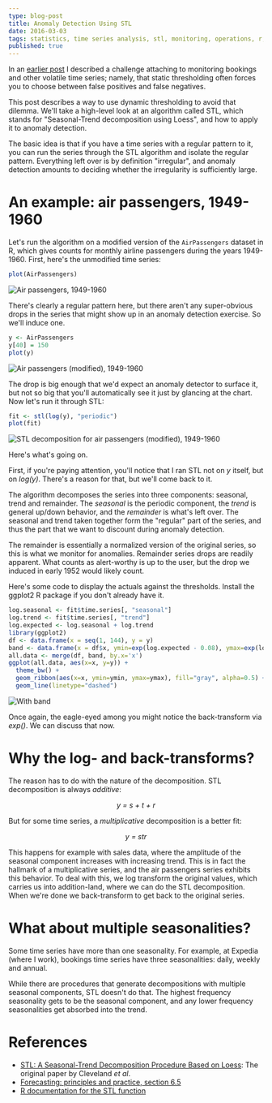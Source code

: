 ```yaml
---
type: blog-post
title: Anomaly Detection Using STL
date: 2016-03-03
tags: statistics, time series analysis, stl, monitoring, operations, r, math, algorithms
published: true
---
```

In an [earlier post](/2015/05/16/monitoring-bookings-and-the-law-of-large-numbers/) I described a challenge attaching to monitoring bookings and other volatile time series; namely, that static thresholding often forces you to choose between false positives and false negatives.

This post describes a way to use dynamic thresholding to avoid that dilemma. We'll take a high-level look at an algorithm called STL, which stands for "Seasonal-Trend decomposition using Loess", and how to apply it to anomaly detection.

The basic idea is that if you have a time series with a regular pattern to it, you can run the series through the STL algorithm and isolate the regular pattern. Everything left over is by definition "irregular", and anomaly detection amounts to deciding whether the irregularity is sufficiently large.

# An example: air passengers, 1949-1960

Let's run the algorithm on a modified version of the `AirPassengers` dataset in R, which gives counts for monthly airline passengers during the years 1949-1960. First, here's the unmodified time series:

~~~ R
plot(AirPassengers)
~~~

<img class="figure img-responsive" src="/images/posts/anomaly-detection-using-stl/air-passengers.png" alt="Air passengers, 1949-1960">

There's clearly a regular pattern here, but there aren't any super-obvious drops in the series that might show up in an anomaly detection exercise. So we'll induce one.

~~~ R
y <- AirPassengers
y[40] = 150
plot(y)
~~~

<img class="figure img-responsive" src="/images/posts/anomaly-detection-using-stl/air-passengers-modified.png" alt="Air passengers (modified), 1949-1960">

The drop is big enough that we'd expect an anomaly detector to surface it, but not so big that you'll automatically see it just by glancing at the chart. Now let's run it through STL:

~~~ R
fit <- stl(log(y), "periodic")
plot(fit)
~~~

<img class="figure img-responsive" src="/images/posts/anomaly-detection-using-stl/air-passengers-stl.png" alt="STL decomposition for air passengers (modified), 1949-1960">

Here's what's going on.

First, if you're paying attention, you'll notice that I ran STL not on _y_ itself, but on _log(y)_. There's a reason for that, but we'll come back to it.

The algorithm decomposes the series into three components: seasonal, trend and remainder. The _seasonal_ is the periodic component, the _trend_ is general up/down behavior, and the _remainder_ is what's left over. The seasonal and trend taken together form the "regular" part of the series, and thus the part that we want to discount during anomaly detection.

The remainder is essentially a normalized version of the original series, so this is what we monitor for anomalies. Remainder series drops are readily apparent. What counts as alert-worthy is up to the user, but the drop we induced in early 1952 would likely count.

Here's some code to display the actuals against the thresholds. Install the ggplot2 R package if you don't already have it.

~~~ R
log.seasonal <- fit$time.series[, "seasonal"]
log.trend <- fit$time.series[, "trend"]
log.expected <- log.seasonal + log.trend
library(ggplot2)
df <- data.frame(x = seq(1, 144), y = y)
band <- data.frame(x = df$x, ymin=exp(log.expected - 0.08), ymax=exp(log.expected + 0.08))
all.data <- merge(df, band, by.x='x')
ggplot(all.data, aes(x=x, y=y)) +
  theme_bw() +
  geom_ribbon(aes(x=x, ymin=ymin, ymax=ymax), fill="gray", alpha=0.5) +
  geom_line(linetype="dashed")
~~~

<img class="figure img-responsive" src="/images/posts/anomaly-detection-using-stl/with-band.png" alt="With band">

Once again, the eagle-eyed among you might notice the back-transform via _exp()_. We can discuss that now.

# Why the log- and back-transforms?

The reason has to do with the nature of the decomposition. STL decomposition is always _additive_:

<p style="text-align:center;font-style:italic">y = s + t + r</p>

But for some time series, a _multiplicative_ decomposition is a better fit:

<p style="text-align:center;font-style:italic">y = str</p>

This happens for example with sales data, where the amplitude of the seasonal component increases with increasing trend. This is in fact the hallmark of a multiplicative series, and the air passengers series exhibits this behavior. To deal with this, we log transform the original values, which carries us into addition-land, where we can do the STL decomposition. When we're done we back-transform to get back to the original series.

# What about multiple seasonalities?

Some time series have more than one seasonality. For example, at Expedia (where I work), bookings time series have three seasonalities: daily, weekly and annual.

While there are procedures that generate decompositions with multiple seasonal components, STL doesn't do that. The highest frequency seasonality gets to be the seasonal component, and any lower frequency seasonalities get absorbed into the trend.

# References

* [STL: A Seasonal-Trend Decomposition Procedure Based on Loess](http://www.wessa.net/download/stl.pdf): The original paper by Cleveland _et al_.
* [Forecasting: principles and practice, section 6.5](https://www.otexts.org/fpp/6/5)
* [R documentation for the STL function](https://stat.ethz.ch/R-manual/R-devel/library/stats/html/stl.html)
